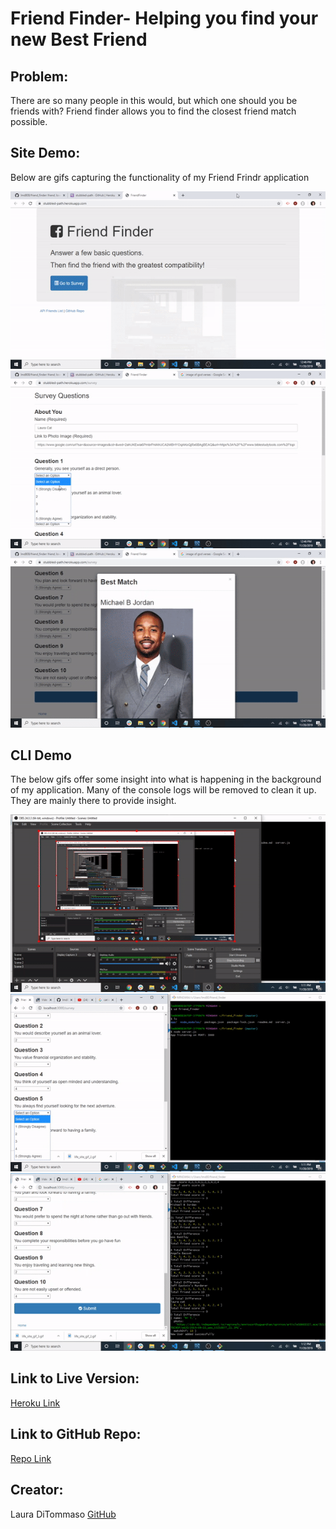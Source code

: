 # Friend Finder- Helping you find your new Best Friend

## Problem:
There are so many people in this would, but which one should you be friends with? Friend finder allows you to find the closest friend match possible.

## Site Demo: 
Below are gifs capturing the functionality of my Friend Frindr application
 
![Gif](./images/life_site_gif_1.gif) 
![Gif](./images/life_site_gif_2.gif)
![Gif](./images/life_site_gif_3.gif)

## CLI Demo
The below gifs offer some insight into what is happening in the background of my application. Many of the console logs will be removed to clean it up. They are mainly there to provide insight. 
 
![Gif](./images/cli_demo_gif_1.gif)
![Gif](./images/cli_demo_gif_2.gif)
![Gif](./images/cli_demo_gif_3.gif)

## Link to Live Version: 
[Heroku Link](https://ichef.bbci.co.uk/news/660/media/images/67617000/jpg/_67617336_hi-its-god-here.jpg)
## Link to GitHub Repo:
[Repo Link](https://github.com/lmd808/friend_finder)


## Creator: 

Laura DiTommaso [GitHub](https://github.com/lmd808)
